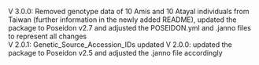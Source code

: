 V 3.0.0: Removed genotype data of 10 Amis and 10 Atayal individuals from Taiwan (further information in the newly added README), updated the package to Poseidon v2.7 and adjusted the POSEIDON.yml and .janno files to represent all changes  
V 2.0.1: Genetic_Source_Accession_IDs updated
V 2.0.0: updated the package to Poseidon v2.5 and adjusted the .janno file accordingly
